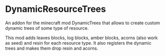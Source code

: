 # DynamicResourceTrees
An addon for the minecraft mod DynamicTrees that allows to create custom dynamic trees of some type of resource.

This mod adds leaves blocks, log blocks, amber blocks, acorns (also work as seed) and resin for each resource type.
It also registers the dynamic trees and makes them drop resin and acorns.
